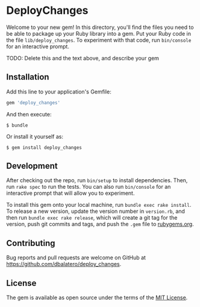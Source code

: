 # DeployChanges

Welcome to your new gem! In this directory, you'll find the files you need to be able to package up your Ruby library into a gem. Put your Ruby code in the file `lib/deploy_changes`. To experiment with that code, run `bin/console` for an interactive prompt.

TODO: Delete this and the text above, and describe your gem

## Installation

Add this line to your application's Gemfile:

```ruby
gem 'deploy_changes'
```

And then execute:

    $ bundle

Or install it yourself as:

    $ gem install deploy_changes

## Development

After checking out the repo, run `bin/setup` to install dependencies. Then, run `rake spec` to run the tests. You can also run `bin/console` for an interactive prompt that will allow you to experiment.

To install this gem onto your local machine, run `bundle exec rake install`. To release a new version, update the version number in `version.rb`, and then run `bundle exec rake release`, which will create a git tag for the version, push git commits and tags, and push the `.gem` file to [rubygems.org](https://rubygems.org).

## Contributing

Bug reports and pull requests are welcome on GitHub at https://github.com/dbalatero/deploy_changes.

## License

The gem is available as open source under the terms of the [MIT License](https://opensource.org/licenses/MIT).
